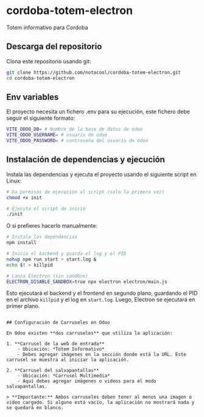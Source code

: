 
# cordoba-totem-electron
Totem informativo para Cordoba

## Descarga del repositorio

Clona este repositorio usando git:

```sh
git clone https://github.com/notacool/cordoba-totem-electron.git
cd cordoba-totem-electron
```

## Env variables
El proyecto necesita un fichero .env para su ejecución, este fichero debe seguir el siguiente formato:

```sh
VITE_ODOO_DB= # Nombre de la base de datos de odoo 
VITE_ODOO_USERNAME= # usuario de odoo
VITE_ODOO_PASSWORD= # contraseña del usuario de odoo
```

## Instalación de dependencias y ejecución

Instala las dependencias y ejecuta el proyecto usando el siguiente script en Linux:

```sh
# Da permisos de ejecución al script (solo la primera vez)
chmod +x init

# Ejecuta el script de inicio
./init
```

O si prefieres hacerlo manualmente:

```sh
# Instala las dependencias
npm install

# Inicia el backend y guarda el log y el PID
nohup npm run start > start.log &
echo $! > killpid

# Lanza Electron (sin sandbox)
ELECTRON_DISABLE_SANDBOX=true npx electron electron/main.js
```

Esto ejecutará el backend y el frontend en segundo plano, guardando el PID en el archivo `killpid` y el log en `start.log`. Luego, Electron se ejecutará en primer plano.

```

## Configuración de Carruseles en Odoo

En Odoo existen **dos carruseles** que utiliza la aplicación:

1. **Carrusel de la web de entrada**
	- Ubicación: *Totem Informativo*
	- Debes agregar imágenes en la sección donde está la URL. Este carrusel se muestra al iniciar la aplicación.

2. **Carrusel del salvapantallas**
	- Ubicación: *Carrusel Multimedia*
	- Aquí debes agregar imágenes o videos para el modo salvapantallas.

> **Importante:** Ambos carruseles deben tener al menos una imagen o video cargado. Si alguno está vacío, la aplicación no mostrará nada y se quedará en blanco.
